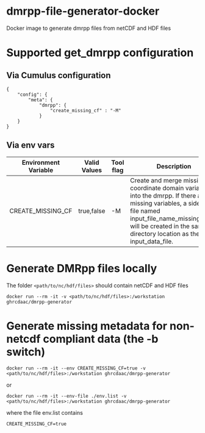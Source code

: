 # dmrpp-file-generator-docker
Docker image to generate dmrpp files from netCDF and HDF files
# Supported get_dmrpp configuration

## Via Cumulus configuration
```code
{
    "config": {
        "meta": {
            "dmrpp": {
                "create_missing_cf" : "-M"    
            }
    }
}
```
## Via env vars

| Environment Variable | Valid Values | Tool flag | Description |
| -----------          | ------------ | ----------| ----------- | 
| CREATE_MISSING_CF    | true,false   | -M        | Create and merge missing CF coordinate domain variables into the dmrpp. If there are missing variables, a sidecar file named input_file_name_missing.suffix will be created in the same directory location as the input_data_file. |

# Generate DMRpp files locally
The folder `<path/to/nc/hdf/files>` should contain netCDF and HDF files
```code
docker run --rm -it -v <path/to/nc/hdf/files>:/workstation ghrcdaac/dmrpp-generator
```
# Generate missing metadata for non-netcdf compliant data (the -b switch)
```code
docker run --rm -it --env CREATE_MISSING_CF=true -v <path/to/nc/hdf/files>:/workstation ghrcdaac/dmrpp-generator
```
or 
```code
docker run --rm -it --env-file ./env.list -v <path/to/nc/hdf/files>:/workstation ghrcdaac/dmrpp-generator
```
where the file env.list contains
```code
CREATE_MISSING_CF=true
```
